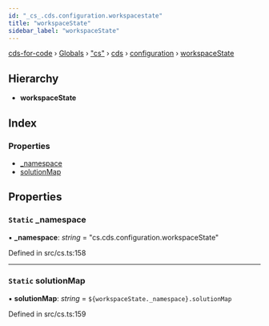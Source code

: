 ```yaml
---
id: "_cs_.cds.configuration.workspacestate"
title: "workspaceState"
sidebar_label: "workspaceState"
---
```


[cds-for-code](../index.md) › [Globals](../globals.md) › ["cs"](../modules/_cs_.md) › [cds](../modules/_cs_.cds.md) › [configuration](../modules/_cs_.cds.configuration.md) › [workspaceState](_cs_.cds.configuration.workspacestate.md)

## Hierarchy

* **workspaceState**

## Index

### Properties

* [_namespace](_cs_.cds.configuration.workspacestate.md#static-_namespace)
* [solutionMap](_cs_.cds.configuration.workspacestate.md#static-solutionmap)

## Properties

### `Static` _namespace

▪ **_namespace**: *string* = "cs.cds.configuration.workspaceState"

Defined in src/cs.ts:158

___

### `Static` solutionMap

▪ **solutionMap**: *string* = `${workspaceState._namespace}.solutionMap`

Defined in src/cs.ts:159
